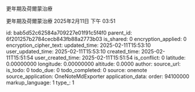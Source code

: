 更年期及荷爾蒙治療

更年期及荷爾蒙治療
2025年2月11日
下午 03:51


id: bab5d52c62584a709227e01f91c5f4f0
parent_id: 6f201257b2784cecb843fb88a2773b03
is_shared: 0
encryption_applied: 0
encryption_cipher_text: 
updated_time: 2025-02-11T15:53:10
user_updated_time: 2025-02-11T15:53:10
created_time: 2025-02-11T15:51:54
user_created_time: 2025-02-11T15:51:54
is_conflict: 0
latitude: 0.00000000
longitude: 0.00000000
altitude: 0.0000
author: 
source_url: 
is_todo: 0
todo_due: 0
todo_completed: 0
source: onenote
source_application: OneNoteMdExporter
application_data: 
order: 94100000
markup_language: 1
type_: 1